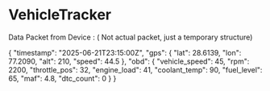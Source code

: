 # VehicleTracker 


Data Packet from Device : ( Not actual packet, just a temporary structure)

{
  "timestamp": "2025-06-21T23:15:00Z",
  "gps": {
    "lat": 28.6139,
    "lon": 77.2090,
    "alt": 210,
    "speed": 44.5
  },
  "obd": {
    "vehicle_speed": 45,
    "rpm": 2200,
    "throttle_pos": 32,
    "engine_load": 41,
    "coolant_temp": 90,
    "fuel_level": 65,
    "maf": 4.8,
    "dtc_count": 0
  }
}
